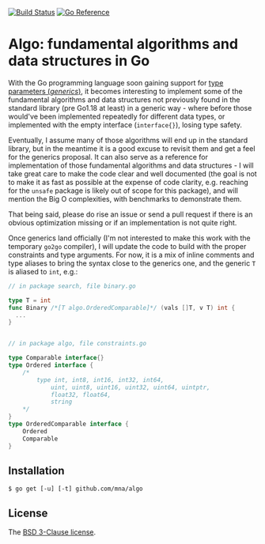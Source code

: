 [![Build Status](https://github.com/mna/algo/actions/workflows/test.yml/badge.svg?branch=main)](https://github.com/mna/algo/actions)
[![Go Reference](https://pkg.go.dev/badge/github.com/mna/algo.svg)](https://pkg.go.dev/github.com/mna/algo)

# Algo: fundamental algorithms and data structures in Go

With the Go programming language soon gaining support for [type parameters
(_generics_)](https://go.googlesource.com/proposal/+/refs/heads/master/design/43651-type-parameters.md),
it becomes interesting to implement some of the fundamental algorithms and data
structures not previously found in the standard library (pre Go1.18 at least)
in a generic way - where before those would've been implemented repeatedly for
different data types, or implemented with the empty interface (`interface{}`),
losing type safety.

Eventually, I assume many of those algorithms will end up in the standard
library, but in the meantime it is a good excuse to revisit them and get a feel
for the generics proposal. It can also serve as a reference for implementation
of those fundamental algorithms and data structures - I will take great care to
make the code clear and well documented (the goal is not to make it as fast as
possible at the expense of code clarity, e.g. reaching for the `unsafe` package
is likely out of scope for this package), and will mention the Big O
complexities, with benchmarks to demonstrate them.

That being said, please do rise an issue or send a pull request if there is an
obvious optimization missing or if an implementation is not quite right.

Once generics land officially (I'm not interested to make this work with the
temporary `go2go` compiler), I will update the code to build with the proper
constraints and type arguments. For now, it is a mix of inline comments and
type aliases to bring the syntax close to the generics one, and the generic `T`
is aliased to `int`, e.g.:

```go
// in package search, file binary.go

type T = int
func Binary /*[T algo.OrderedComparable]*/ (vals []T, v T) int {
  ...
}


// in package algo, file constraints.go

type Comparable interface{}
type Ordered interface {
	/*
		type int, int8, int16, int32, int64,
			uint, uint8, uint16, uint32, uint64, uintptr,
			float32, float64,
			string
	*/
}
type OrderedComparable interface {
	Ordered
	Comparable
}
```

## Installation

    $ go get [-u] [-t] github.com/mna/algo

## License

The [BSD 3-Clause license](http://opensource.org/licenses/BSD-3-Clause).
